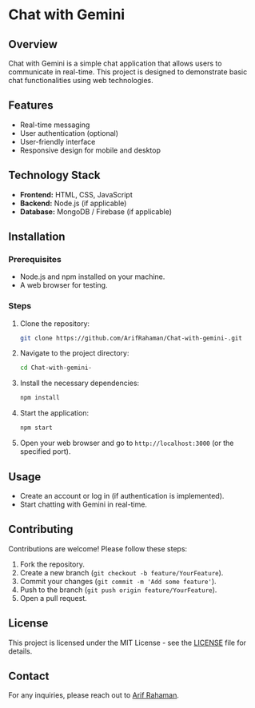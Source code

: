 # Chat with Gemini

## Overview
Chat with Gemini is a simple chat application that allows users to communicate in real-time. This project is designed to demonstrate basic chat functionalities using web technologies.

## Features
- Real-time messaging
- User authentication (optional)
- User-friendly interface
- Responsive design for mobile and desktop

## Technology Stack
- **Frontend:** HTML, CSS, JavaScript
- **Backend:** Node.js (if applicable)
- **Database:** MongoDB / Firebase (if applicable)

## Installation

### Prerequisites
- Node.js and npm installed on your machine.
- A web browser for testing.

### Steps
1. Clone the repository:
   ```bash
   git clone https://github.com/ArifRahaman/Chat-with-gemini-.git
   ```
2. Navigate to the project directory:
   ```bash
   cd Chat-with-gemini-
   ```
3. Install the necessary dependencies:
   ```bash
   npm install
   ```
4. Start the application:
   ```bash
   npm start
   ```
5. Open your web browser and go to `http://localhost:3000` (or the specified port).

## Usage
- Create an account or log in (if authentication is implemented).
- Start chatting with Gemini  in real-time.

## Contributing
Contributions are welcome! Please follow these steps:
1. Fork the repository.
2. Create a new branch (`git checkout -b feature/YourFeature`).
3. Commit your changes (`git commit -m 'Add some feature'`).
4. Push to the branch (`git push origin feature/YourFeature`).
5. Open a pull request.

## License
This project is licensed under the MIT License - see the [LICENSE](LICENSE) file for details.

## Contact
For any inquiries, please reach out to [Arif Rahaman](mailto:your-email@example.com).

